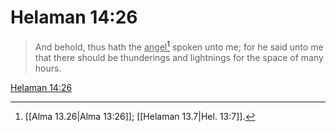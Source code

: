 # Helaman 14:26

> And behold, thus hath the <u>angel</u>[^a] spoken unto me; for he said unto me that there should be thunderings and lightnings for the space of many hours.

[Helaman 14:26](https://www.churchofjesuschrist.org/study/scriptures/bofm/hel/14?lang=eng&id=p26#p26)


[^a]: [[Alma 13.26|Alma 13:26]]; [[Helaman 13.7|Hel. 13:7]].  
